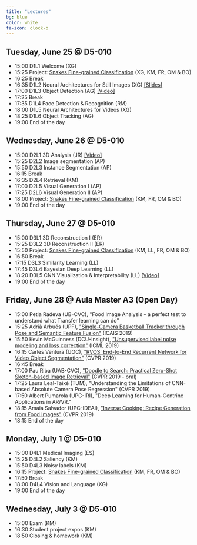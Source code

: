 ```yaml
---
title: "Lectures"
bg: blue
color: white
fa-icon: clock-o
---
```


[snakes]: https://www.aicrowd.com/challenges/snake-species-identification-challenge

## Tuesday, June 25 @ D5-010

- 15:00 D1L1 Welcome (XG) 
- 15:25 Project: [Snakes Fine-grained Classification][snakes] (XG, KM, FR, OM & BO) 
- 16:25 Break
- 16:35 D1L2 Neural Architectures for Still Images (XG) [[Slides]][dlcv2019-d1l2]
- 17:00 D1L3 Object Detection (AG) [[Video]][dlcv2019-d1l3]
- 17:25 Break
- 17:35 D1L4 Face Detection & Recognition (RM) 
- 18:00 D1L5 Neural Architectures for Videos (XG)
- 18:25 D1L6 Object Tracking (AG)
- 19:00 End of the day

[dlcv2019-d1l3]: https://youtu.be/fwl4sflxnpc

## Wednesday, June 26 @ D5-010

- 15:00 D2L1 3D Analysis (JR) [[Video]][dlcv2019-d2l1]
- 15:25 D2L2 Image segmentation (AP)  
- 15:50 D2L3 Instance Segmentation (AP)
- 16:15 Break
- 16:35 D2L4 Retrieval (KM) 
- 17:00 D2L5 Visual Generation I (AP)
- 17:25 D2L6 Visual Generation II (AP)
- 18:00 Project: [Snakes Fine-grained Classification][snakes] (KM, FR, OM & BO) 
- 19:00 End of the day

[dlcv2019-d2l1]: https://youtu.be/79NFb_Aw5ys

## Thursday, June 27 @ D5-010

- 15:00 D3L1 3D Reconstruction I (ER) 
- 15:25 D3L2 3D Reconstruction II (ER) 
- 15:50 Project: [Snakes Fine-grained Classification][snakes] (KM, LL, FR, OM & BO) 
- 16:50 Break
- 17:15 D3L3 Similarity Learning (LL) 
- 17:45 D3L4 Bayesian Deep Learning (LL)
- 18:20 D3L5 CNN Visualization & Interpretability (LL) [[Video]][dlcv2019-d3l5-interpretavbility]
- 19:00 End of the day

## Friday, June 28 @ Aula Master A3 (Open Day)

- 15:00 Petia Radeva (UB-CVC), "Food Image Analysis - a perfect test to understand what
Transfer learning can do"
- 15:25 Adrià Arbués (UPF), ["Single-Camera Basketball Tracker through Pose and Semantic Feature Fusion"](https://arxiv.org/abs/1906.02042) (ICAIS 2019)
- 15:50 Kevin McGuinness (DCU-Insight), ["Unsupervised label noise modeling and loss correction"](https://arxiv.org/abs/1904.11238) (ICML 2019)
- 16:15 Carles Ventura (UOC), ["RVOS: End-to-End Recurrent Network for Video Object Segmentation"](https://imatge-upc.github.io/rvos/) (CVPR 2019)
- 16:45 Break
- 17:00 Pau Riba (UAB-CVC), ["Doodle to Search: Practical Zero-Shot Sketch-based Image Retrieval"](https://sounakdey.github.io/doodle2search.github.io/) (CVPR 2019 - oral)
- 17:25 Laura Leal-Taixé (TUM), "Understanding the Limitations of CNN-based Absolute Camera Pose Regression" (CVPR 2019)
- 17:50 Albert Pumarola (UPC-IRI), "Deep Learning for Human-Centrinc Applications in AR/VR."
- 18:15 Amaia Salvador (UPC-IDEAI), ["Inverse Cooking: Recipe Generation from Food Images"](https://arxiv.org/abs/1812.06164) (CVPR 2019) 
- 18:15 End of the day

## Monday, July 1 @ D5-010

- 15:00 D4L1 Medical Imaging (ES)
- 15:25 D4L2 Saliency (KM)
- 15:50 D4L3 Noisy labels (KM)
- 16:15 Project: [Snakes Fine-grained Classification][snakes] (KM, FR, OM & BO) 
- 17:50 Break
- 18:00 D4L4 Vision and Language (XG) 
- 19:00 End of the day

## Wednesday, July 3 @ D5-010

- 15:00 Exam (KM)
- 16:30 Student project expos (KM)
- 18:50 Closing & homework (KM)

[dlcv2019-d1l2]: https://www.slideshare.net/xavigiro/neural-architectures-for-still-images-xavier-giro-upc-barcelona-2019

[dlcv2019-d3l5-interpretavbility]: https://youtu.be/iziWfbAjHkM
